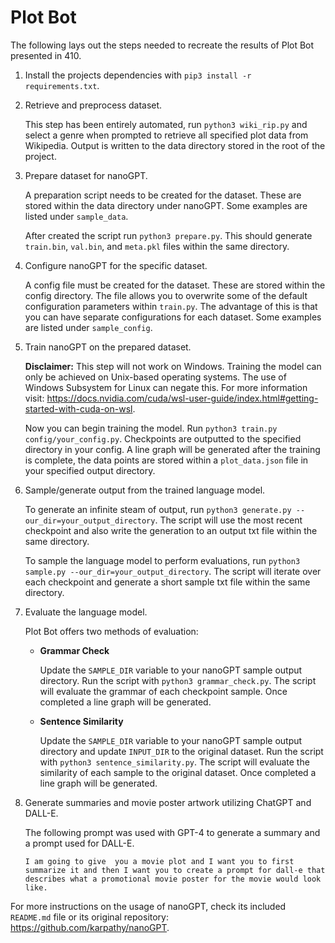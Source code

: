 # Plot Bot

The following lays out the steps needed to recreate the results of Plot Bot presented in 410.

1.  Install the projects dependencies with `pip3 install -r requirements.txt`.

2.  Retrieve and preprocess dataset.

    This step has been entirely automated, run `python3 wiki_rip.py` and select a genre when prompted to retrieve all specified plot data from Wikipedia.  Output is written to the data directory stored in the root of the project.

3.  Prepare dataset for nanoGPT.

    A preparation script needs to be created for the dataset.  These are stored within the data directory under nanoGPT.  Some examples are listed under `sample_data`.

    After created the script run `python3 prepare.py`.  This should generate `train.bin`, `val.bin`, and `meta.pkl` files within the same directory.

4.  Configure nanoGPT for the specific dataset.

    A config file must be created for the dataset.  These are stored within the config directory.  The file allows you to overwrite some of the default configuration parameters within `train.py`.  The advantage of this is that you can have separate configurations for each dataset.  Some examples are listed under `sample_config`.

5.  Train nanoGPT on the prepared dataset.

    **Disclaimer:** This step will not work on Windows. Training the model can only be achieved on Unix-based operating systems.  The use of Windows Subsystem for Linux can negate this.  For more information visit: https://docs.nvidia.com/cuda/wsl-user-guide/index.html#getting-started-with-cuda-on-wsl.

    Now you can begin training the model.  Run `python3 train.py config/your_config.py`.  Checkpoints are outputted to the specified directory in your config.  A line graph will be generated after the training is complete, the data points are stored within a `plot_data.json` file in your specified output directory.

6.  Sample/generate output from the trained language model.

    To generate an infinite steam of output, run `python3 generate.py --our_dir=your_output_directory`.  The script will use the most recent checkpoint and also write the generation to an output txt file within the same directory.

    To sample the language model to perform evaluations, run `python3 sample.py --our_dir=your_output_directory`.  The script will iterate over each checkpoint and generate a short sample txt file within the same directory.

7.  Evaluate the language model.

    Plot Bot offers two methods of evaluation:

    -  **Grammar Check**

        Update the `SAMPLE_DIR` variable to your nanoGPT sample output directory.  Run the script with `python3 grammar_check.py`.  The script will evaluate the grammar of each checkpoint sample.  Once completed a line graph will be generated.

    -  **Sentence Similarity**

        Update the `SAMPLE_DIR` variable to your nanoGPT sample output directory and update `INPUT_DIR` to the original dataset.  Run the script with `python3 sentence_similarity.py`.  The script will evaluate the similarity of each sample to the original dataset.  Once completed a line graph will be generated.

8.  Generate summaries and movie poster artwork utilizing ChatGPT and DALL-E.

    The following prompt was used with GPT-4 to generate a summary and a prompt used for DALL-E.

    ```
    I am going to give  you a movie plot and I want you to first summarize it and then I want you to create a prompt for dall-e that describes what a promotional movie poster for the movie would look like.
    ```

For more instructions on the usage of nanoGPT, check its included `README.md` file or its original repository: https://github.com/karpathy/nanoGPT.